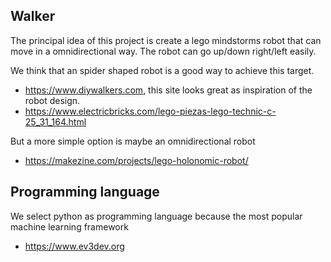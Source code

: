 ## Walker

The principal idea of this project is create a lego mindstorms  robot that can move in a omnidirectional way. The robot can go up/down right/left easily.

We think that an spider shaped robot is a good way to achieve this target.

* https://www.diywalkers.com, this site looks great as inspiration of the robot design.
* https://www.electricbricks.com/lego-piezas-lego-technic-c-25_31_164.html

But a more simple option is maybe an omnidirectional robot

* https://makezine.com/projects/lego-holonomic-robot/

## Programming language

We select python as programming language because the most popular machine learning framework  

* https://www.ev3dev.org


